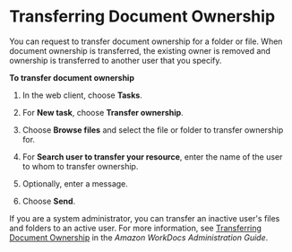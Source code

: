 # Transferring Document Ownership<a name="transfer_owner"></a>

You can request to transfer document ownership for a folder or file\. When document ownership is transferred, the existing owner is removed and ownership is transferred to another user that you specify\.

**To transfer document ownership**

1. In the web client, choose **Tasks**\.

1. For **New task**, choose **Transfer ownership**\.

1. Choose **Browse files** and select the file or folder to transfer ownership for\.

1. For **Search user to transfer your resource**, enter the name of the user to whom to transfer ownership\.

1. Optionally, enter a message\.

1. Choose **Send**\.

If you are a system administrator, you can transfer an inactive user's files and folders to an active user\. For more information, see [Transferring Document Ownership](https://docs.aws.amazon.com/workdocs/latest/adminguide/transfer-docs.html) in the *Amazon WorkDocs Administration Guide*\.
